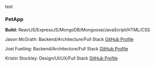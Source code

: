 test
### **PetApp**

**Build:** ReactJS/ExpressJS/MongoDB/Mongoose/JavaScript/HTML/CSS

Jason McGrath: Backend/Architecture/Full Stack [GitHub Profile](https://www.github.com/jnomad21)

Joel Fuelling: Backend/Architecture/Full Stack [GitHub Profile](https://www.github.com/joelfuelling)

Kristin Stockley: Design/UI/UX/Full Stack [GitHub Profile](https://www.github.com/kristinstockley)

